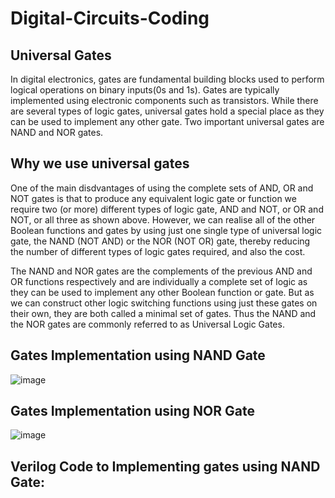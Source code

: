# Digital-Circuits-Coding
## Universal Gates 
In digital electronics, gates are fundamental building blocks used to perform logical operations on binary inputs(0s and 1s). Gates are typically implemented using electronic components such as transistors. While there are several types of logic gates, universal gates hold a special place as they can be used to implement any other gate. Two important universal gates are NAND and NOR gates.
## Why we use universal gates
One of the main disdvantages of using the complete sets of AND, OR and NOT gates is that to produce any equivalent logic gate or function we require two (or more) different types of logic gate, AND and NOT, or OR and NOT, or all three as shown above. However, we can realise all of the other Boolean functions and gates by using just one single type of universal logic gate, the NAND (NOT AND) or the NOR (NOT OR) gate, thereby reducing the number of different types of logic gates required, and also the cost.

The NAND and NOR gates are the complements of the previous AND and OR functions respectively and are individually a complete set of logic as they can be used to implement any other Boolean function or gate. But as we can construct other logic switching functions using just these gates on their own, they are both called a minimal set of gates. Thus the NAND and the NOR gates are commonly referred to as Universal Logic Gates.

## Gates Implementation using NAND Gate
![image](https://github.com/NavyaDeepika01/Digital-CIrcuits-Coding/assets/114293031/b9bf8c68-7fff-40d1-b663-893dae503497)

## Gates Implementation using NOR Gate
![image](https://github.com/NavyaDeepika01/Digital-CIrcuits-Coding/assets/114293031/f691d554-9003-4430-a91a-a5b542b0810e)

## Verilog Code to Implementing gates using NAND Gate: 
